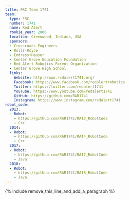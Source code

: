 ```yaml
---
title: FRC Team 1741
team:
  type: FRC
  number: 1741
  name: Red Alert
  rookie_year: 2006
  location: Greenwood, Indiana, USA
  sponsors:
  - Crossroads Engineers
  - Rolls-Royce
  - Endress+Hauser
  - Center Grove Education Foundation
  - Red Alert Robotics Parent Organization
  - Center Grove High School
  links:
    Website: http://www.redalert1741.org/
    Facebook: https://www.facebook.com/redalertrobotics
    Twitter: https://twitter.com/redalert1741
    YouTube: https://www.youtube.com/redalert1741
    GitHub: https://github.com/RAR1741
    Instagram: https://www.instagram.com/redalert1741
robot_code:
  2013:
  - Robot:
    - https://github.com/RAR1741/RA13_RobotCode
    - C++
  2014:
  - Robot:
    - https://github.com/RAR1741/RA14_RobotCode
    - C++
  2017:
  - Robot:
    - https://github.com/RAR1741/RA17_RobotCode
    - Java
  2018:
  - Robot:
    - https://github.com/RAR1741/RA18_RobotCode
    - Java
---
```


{% include remove_this_line_and_add_a_paragraph %}
